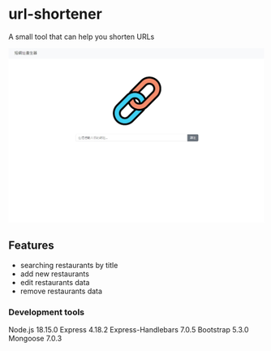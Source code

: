 # url-shortener
A small tool that can help you shorten URLs

![Index page about url-shortener](./public/images/snapshot.jpg)

## Features
- searching restaurants by title
- add new restaurants
- edit restaurants data
- remove restaurants data

### Development tools
Node.js 18.15.0
Express 4.18.2
Express-Handlebars 7.0.5
Bootstrap 5.3.0
Mongoose 7.0.3
